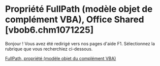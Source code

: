 
# Propriété FullPath (modèle objet de complément VBA), Office Shared [vbob6.chm1071225]

Bonjour ! Vous avez été redirigé vers nos pages d'aide F1. Sélectionnez la rubrique que vous recherchiez ci-dessous.

[FullPath, propriété (modèle objet du complément VBA)](http://msdn.microsoft.com/library/7e647c4d-6bf7-bd70-9314-78a90ab96db3%28Office.15%29.aspx)
